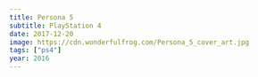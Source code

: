 ```yaml
---
title: Persona 5
subtitle: PlayStation 4
date: 2017-12-20
image: https://cdn.wonderfulfrog.com/Persona_5_cover_art.jpg
tags: ["ps4"]
year: 2016
---
```

